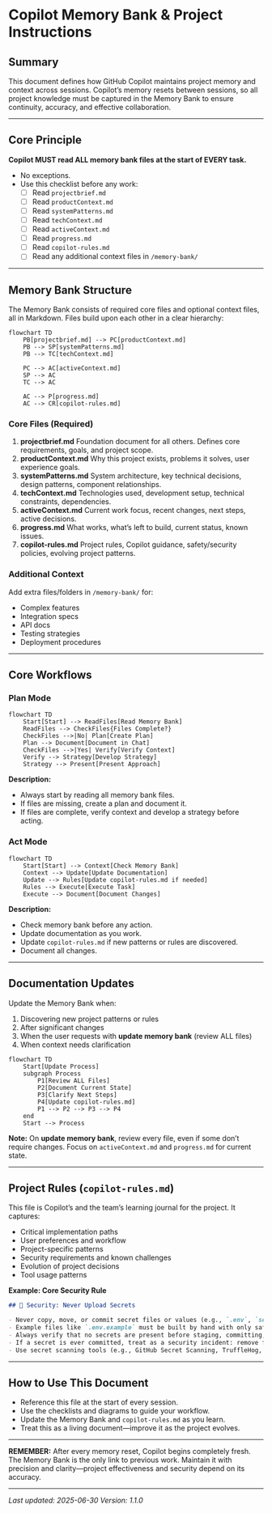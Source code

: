 # Copilot Memory Bank & Project Instructions

## Summary

This document defines how GitHub Copilot maintains project memory and context across sessions. Copilot’s memory resets between sessions, so all project knowledge must be captured in the Memory Bank to ensure continuity, accuracy, and effective collaboration.

---

## Core Principle

**Copilot MUST read ALL memory bank files at the start of EVERY task.**

- No exceptions.
- Use this checklist before any work:
  - [ ] Read `projectbrief.md`
  - [ ] Read `productContext.md`
  - [ ] Read `systemPatterns.md`
  - [ ] Read `techContext.md`
  - [ ] Read `activeContext.md`
  - [ ] Read `progress.md`
  - [ ] Read `copilot-rules.md`
  - [ ] Read any additional context files in `/memory-bank/`

---

## Memory Bank Structure

The Memory Bank consists of required core files and optional context files, all in Markdown. Files build upon each other in a clear hierarchy:

```mermaid
flowchart TD
    PB[projectbrief.md] --> PC[productContext.md]
    PB --> SP[systemPatterns.md]
    PB --> TC[techContext.md]

    PC --> AC[activeContext.md]
    SP --> AC
    TC --> AC

    AC --> P[progress.md]
    AC --> CR[copilot-rules.md]
```

### Core Files (Required)

1. **projectbrief.md**
   Foundation document for all others. Defines core requirements, goals, and project scope.
2. **productContext.md**
   Why this project exists, problems it solves, user experience goals.
3. **systemPatterns.md**
   System architecture, key technical decisions, design patterns, component relationships.
4. **techContext.md**
   Technologies used, development setup, technical constraints, dependencies.
5. **activeContext.md**
   Current work focus, recent changes, next steps, active decisions.
6. **progress.md**
   What works, what’s left to build, current status, known issues.
7. **copilot-rules.md**
   Project rules, Copilot guidance, safety/security policies, evolving project patterns.

### Additional Context

Add extra files/folders in `/memory-bank/` for:

- Complex features
- Integration specs
- API docs
- Testing strategies
- Deployment procedures

---

## Core Workflows

### Plan Mode

```mermaid
flowchart TD
    Start[Start] --> ReadFiles[Read Memory Bank]
    ReadFiles --> CheckFiles{Files Complete?}
    CheckFiles -->|No| Plan[Create Plan]
    Plan --> Document[Document in Chat]
    CheckFiles -->|Yes| Verify[Verify Context]
    Verify --> Strategy[Develop Strategy]
    Strategy --> Present[Present Approach]
```

**Description:**

- Always start by reading all memory bank files.
- If files are missing, create a plan and document it.
- If files are complete, verify context and develop a strategy before acting.

### Act Mode

```mermaid
flowchart TD
    Start[Start] --> Context[Check Memory Bank]
    Context --> Update[Update Documentation]
    Update --> Rules[Update copilot-rules.md if needed]
    Rules --> Execute[Execute Task]
    Execute --> Document[Document Changes]
```

**Description:**

- Check memory bank before any action.
- Update documentation as you work.
- Update `copilot-rules.md` if new patterns or rules are discovered.
- Document all changes.

---

## Documentation Updates

Update the Memory Bank when:

1. Discovering new project patterns or rules
2. After significant changes
3. When the user requests with **update memory bank** (review ALL files)
4. When context needs clarification

```mermaid
flowchart TD
    Start[Update Process]
    subgraph Process
        P1[Review ALL Files]
        P2[Document Current State]
        P3[Clarify Next Steps]
        P4[Update copilot-rules.md]
        P1 --> P2 --> P3 --> P4
    end
    Start --> Process
```

**Note:**
On **update memory bank**, review every file, even if some don’t require changes.
Focus on `activeContext.md` and `progress.md` for current state.

---

## Project Rules (`copilot-rules.md`)

This file is Copilot’s and the team’s learning journal for the project. It captures:

- Critical implementation paths
- User preferences and workflow
- Project-specific patterns
- Security requirements and known challenges
- Evolution of project decisions
- Tool usage patterns

**Example: Core Security Rule**

```markdown
## 🚨 Security: Never Upload Secrets

- Never copy, move, or commit secret files or values (e.g., `.env`, `secrets.json`, API keys, tokens, passwords) to version control or into example/sample config files.
- Example files like `.env.example` must be built by hand with only safe placeholder values.
- Always verify that no secrets are present before staging, committing, or pushing code.
- If a secret is ever committed, treat as a security incident: remove from history and rotate affected credentials immediately.
- Use secret scanning tools (e.g., GitHub Secret Scanning, TruffleHog, git-secrets) for extra safety.
```

---

## How to Use This Document

- Reference this file at the start of every session.
- Use the checklists and diagrams to guide your workflow.
- Update the Memory Bank and `copilot-rules.md` as you learn.
- Treat this as a living document—improve it as the project evolves.

---

**REMEMBER:**
After every memory reset, Copilot begins completely fresh. The Memory Bank is the only link to previous work. Maintain it with precision and clarity—project effectiveness and security depend on its accuracy.

---

_Last updated: 2025-06-30_
_Version: 1.1.0_
